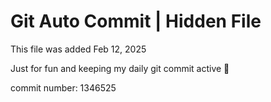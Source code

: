 # Git Auto Commit | Hidden File

This file was added Feb 12, 2025

Just for fun and keeping my daily git commit active 🤪

commit number: 1346525
